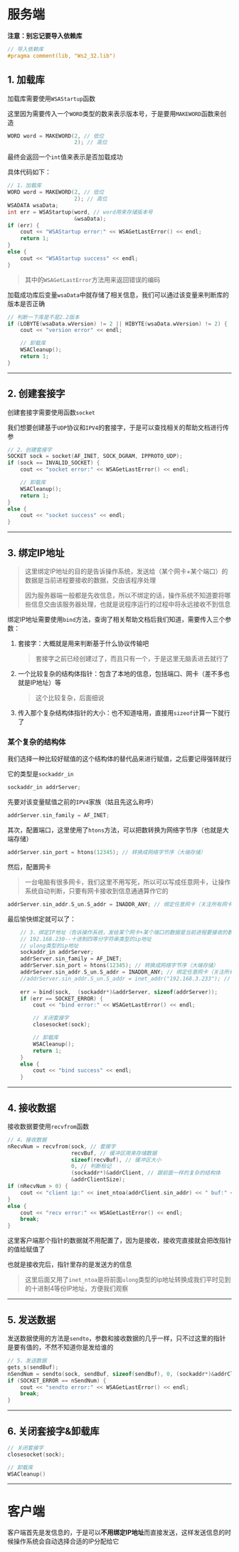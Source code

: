 # 服务端

**注意：别忘记要导入依赖库**

```c++
// 导入依赖库
#pragma comment(lib, "Ws2_32.lib")
```

## 1. 加载库

加载库需要使用`WSAStartup`函数

这里因为需要传入一个`WORD`类型的数来表示版本号，于是要用`MAKEWORD`函数来创造

```c++
WORD word = MAKEWORD(2, // 低位
                     2); // 高位
```

最终会返回一个`int`值来表示是否加载成功

具体代码如下：

```c++
// 1、加载库
WORD word = MAKEWORD(2, // 低位
                     2); // 高位
WSADATA wsaData;
int err = WSAStartup(word, // word用来存储版本号
                     &wsaData);
if (err) {
    cout << "WSAStartup error:" << WSAGetLastError() << endl;
    return 1;
}
else {
    cout << "WSAStartup success" << endl;
}
```

> 其中的`WSAGetLastError`方法用来返回错误的编码

加载成功库后变量`wsaData`中就存储了相关信息，我们可以通过该变量来判断库的版本是否正确

```c++
// 判断一下库是不是2.2版本
if (LOBYTE(wsaData.wVersion) != 2 || HIBYTE(wsaData.wVersion) != 2) {
    cout << "version error" << endl;

    // 卸载库
    WSACleanup();
    return 1;
}
```

---

## 2. 创建套接字

创建套接字需要使用函数`socket`

我们想要创建基于`UDP`协议和`IPV4`的套接字，于是可以查找相关的帮助文档进行传参

```c++
// 2、创建套接字
SOCKET sock = socket(AF_INET, SOCK_DGRAM, IPPROTO_UDP);
if (sock == INVALID_SOCKET) {
    cout << "socket error:" << WSAGetLastError() << endl;

    // 卸载库
    WSACleanup();
    return 1;
}
else {
    cout << "socket success" << endl;
}
```

---

## 3. 绑定IP地址

> 这里绑定IP地址的目的是告诉操作系统，发送给（某个网卡+某个端口）的数据是当前进程要接收的数据，交由该程序处理
>
> 因为服务器端一般都是先收信息，所以不绑定的话，操作系统不知道要将哪些信息交由该服务器处理，也就是说程序运行的过程中将永远接收不到信息

绑定IP地址需要使用`bind`方法，查询了相关帮助文档后我们知道，需要传入三个参数：

1. 套接字：大概就是用来判断基于什么协议传输吧

	> 套接字之前已经创建过了，而且只有一个，于是这里无脑丢进去就行了

2. 一个比较复杂的结构体指针：包含了本地的信息，包括端口、网卡（差不多也就是IP地址）等

	> 这个比较复杂，后面细说

3. 传入那个复杂结构体指针的大小：也不知道啥用，直接用`sizeof`计算一下就行了

### 某个复杂的结构体

我们选择一种比较好赋值的这个结构体的替代品来进行赋值，之后要记得强转就行

它的类型是`sockaddr_in`

```c++
sockaddr_in addrServer;
```

先要对该变量赋值之前的`IPV4`家族（姑且先这么称呼）

```c++
addrServer.sin_family = AF_INET;
```

其次，配置端口，这里使用了`htons`方法，可以把数转换为网络字节序（也就是大端存储）

```c++
addrServer.sin_port = htons(12345); // 转换成网络字节序（大端存储）
```

然后，配置网卡

> 一台电脑有很多网卡，我们这里不用写死，所以可以写成任意网卡，让操作系统自动判断，只要有网卡接收到信息通通算作它的

```c++
addrServer.sin_addr.S_un.S_addr = INADDR_ANY; // 绑定任意网卡（关注所有网卡接收到的数据）
```

最后愉快绑定就可以了：

```c++
	// 3、绑定IP地址（告诉操作系统，发给某个网卡+某个端口的数据是当前进程要接收的数据）
	// 192.168.230--十进制四等分字符串类型的ip地址
	// ulong类型的ip地址
	sockaddr_in addrServer;
	addrServer.sin_family = AF_INET;
	addrServer.sin_port = htons(12345); // 转换成网络字节序（大端存储）
	addrServer.sin_addr.S_un.S_addr = INADDR_ANY; // 绑定任意网卡（关注所有网卡接收到的数据）
	//addrServer.sin_addr.S_un.S_addr = inet_addr("192.168.3.233"); // 把字符串类型的IP地址转换成ulong类型的IP地址
	
	err = bind(sock,  (sockaddr*)&addrServer, sizeof(addrServer));
	if (err == SOCKET_ERROR) {
		cout << "bind error:" << WSAGetLastError() << endl;

		// 关闭套接字
		closesocket(sock);

		// 卸载库
		WSACleanup();
		return 1;
	}
	else {
		cout << "bind success" << endl;
	}
```

---

## 4. 接收数据

接收数据要使用`recvfrom`函数

```c++
// 4、接收数据
nRecvNum = recvfrom(sock, // 套接字
                    recvBuf, // 缓冲区用来存储数据
                    sizeof(recvBuf), // 缓冲区大小
                    0, // 判断标记
                    (sockaddr*)&addrClient, // 跟前面一样的复杂的结构体
                    &addrClientSize);
if (nRecvNum > 0) {
    cout << "client ip:" << inet_ntoa(addrClient.sin_addr) << " buf:" << recvBuf << endl;
}
else {
    cout << "recv error:" << WSAGetLastError() << endl;
    break;
}
```

这里客户端那个指针的数据就不用配置了，因为是接收，接收完直接就会把改指针的值给赋值了

也就是接收完后，指针里存的是发送方的信息

> 这里后面又用了`inet_ntoa`是将前面`ulong`类型的ip地址转换成我们平时见到的十进制4等份IP地址，方便我们观察

---

## 5. 发送数据

发送数据使用的方法是`sendto`，参数和接收数据的几乎一样，只不过这里的指针是要有值的，不然不知道你是发给谁的

```c++
// 5、发送数据
gets_s(sendBuf);
nSendNum = sendto(sock, sendBuf, sizeof(sendBuf), 0, (sockaddr*)&addrClient, addrClientSize);
if (SOCKET_ERROR == nSendNum) {
    cout << "sendto error:" << WSAGetLastError() << endl;
    break;
}
```

---

## 6. 关闭套接字&卸载库

```c++
// 关闭套接字
closesocket(sock);

// 卸载库
WSACleanup()
```

---

# 客户端

客户端首先是发信息的，于是可以**不用绑定IP地址**而直接发送，这样发送信息的时候操作系统会自动选择合适的IP分配给它